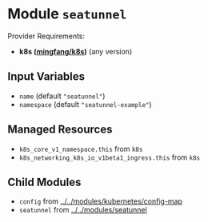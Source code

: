 
# Module `seatunnel`

Provider Requirements:
* **k8s ([mingfang/k8s](https://registry.terraform.io/providers/mingfang/k8s/latest))** (any version)

## Input Variables
* `name` (default `"seatunnel"`)
* `namespace` (default `"seatunnel-example"`)

## Managed Resources
* `k8s_core_v1_namespace.this` from `k8s`
* `k8s_networking_k8s_io_v1beta1_ingress.this` from `k8s`

## Child Modules
* `config` from [../../modules/kubernetes/config-map](../../modules/kubernetes/config-map)
* `seatunnel` from [../../modules/seatunnel](../../modules/seatunnel)

